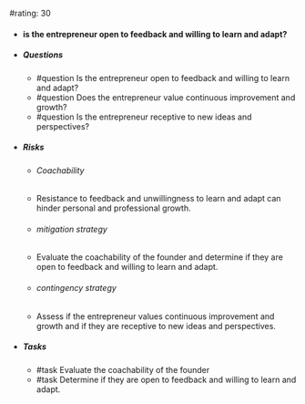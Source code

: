 #rating: 30
- #### is the entrepreneur open to feedback and willing to learn and adapt?
- ##### Questions
  - #question Is the entrepreneur open to feedback and willing to learn and adapt?
  - #question Does the entrepreneur value continuous improvement and growth?
  - #question Is the entrepreneur receptive to new ideas and perspectives?
- ##### Risks

  - ###### Coachability
  - Resistance to feedback and unwillingness to learn and adapt can hinder personal and professional growth.
  - ###### mitigation strategy
  - Evaluate the coachability of the founder and determine if they are open to feedback and willing to learn and adapt.
  - ###### contingency strategy
  - Assess if the entrepreneur values continuous improvement and growth and if they are receptive to new ideas and perspectives.
- ##### Tasks
  - #task Evaluate the coachability of the founder
  - #task  Determine if they are open to feedback and willing to learn and adapt.


